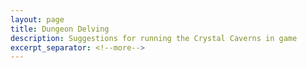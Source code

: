 ```yaml
---
layout: page
title: Dungeon Delving
description: Suggestions for running the Crystal Caverns in game
excerpt_separator: <!--more-->
---
```


<!--

gist:
- party members roll 1d4 to see how many floors they traverse
- then they roll 1d100 or 1d200 to choose a random encounter
  - examples:
  - you have to sneak past some dormant monsters or get into a fight
  - the next few floors are empty; you can double your roll
  - you find a cluster of cores; you can spend 10 mins to collect
  - you encounter a mini-boss encounter
  - you find a floor that you can rest in if you want
  - you have to do a puzzle
  - etc.

-->
